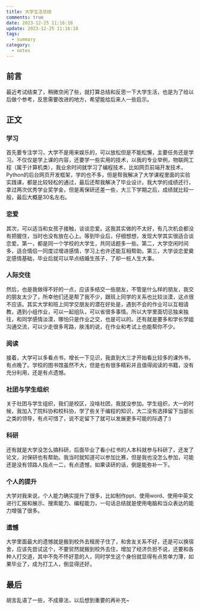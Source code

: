 ```yaml
---
title: 大学生活总结
comments: true
date: 2023-12-25 11:16:18
update: 2023-12-25 11:16:18
tags:
  - summary
category:
  - notes
---
```

## 前言
最近考试结束了，稍微空闲了些，就打算总结和反思一下大学生活，也是为了给以后做个参考，反思需要改进的地方，希望能给后来人一些启示。

## 正文
### 学习
首先要专注学习，大学不是用来娱乐的，可以放松但是不能松懈，主要任务还是学习。不仅仅是学上课的内容，还要学一些实用的技术，以我的专业举例，物联网工程（属于计算机类），我业余时间就学习了编程技术，比如网页前端开发技术，Python的后台网页开发框架，学的也不多，但是帮我解决了大学课程里面的实验实践课，都是比较轻松的通过，最后还帮我解决了毕业设计。我大学的成绩还行，拿过两次优秀学业奖学金，但是离保研还差一些，大三下学期之后，成绩就比较一般，最后大概是30名左右。

### 恋爱
其次，可以适当和女孩子接触，谈谈恋爱。这我其实做的不太好，有几次机会都没有把握住，当时也没有放在心上。等到毕业后，仔细想想，发现大学其实很适合谈恋爱。第一，都是同一个学校的大学生，共同话题多一些。第二，大学空闲时间多，适合情侣一同度过增进感情，学习上也许还能互相帮助。第三，大学谈恋爱奠定感情基础，毕业后就可以早点结婚生孩子，了却一桩人生大事。

### 人际交往
然后，也是我做得不好的一点，应该多结交一些朋友，不管是什么样的朋友，我交的朋友太少了，所幸他们还是帮了我不少，跟班上同学的关系也比较淡漠，这点很不应该。其实大学和班上同学交朋友的潜在好处是，遇到不会的作业可以互相请教，遇到小组作业，可以一起组队，可以省很多事情。所以大学里面切忌独来独往，和同学感情淡漠，哪怕只是作业之交，也是可以的。还有就是要多和学长学姐沟通交流，可以少走很多弯路，肤浅的说，在作业和考试上也能帮你不少。

### 阅读
接着，大学可以多看点书，增长一下见识，我直到大三才开始看比较多的课外书，有点晚了。学校的图书馆虽然不大，但是也有很多精彩并且值得阅读的书籍，没有充分利用，还是有点遗憾。

### 社团与学生组织
关于社团与学生组织，我们是校区，没啥社团，我就没参加。学生组织，大一的时候，我加入了院科协和校科协，学了些关于编程的知识，大二没有选择留下当部长之类的领导，有点可惜了，说不定留下了就可以发展更多可能的际遇了:)

### 科研
还有就是大学没怎么搞科研，后面毕业了看小红书的人本科就参与科研了，还发了论文，对保研也有帮助。我当时就知道可以参加比赛，但是我也没怎么参加，可能还是没有领路人指点一二，有点遗憾，如果读研的话，倒是能弥补一下。

### 个人的提升
大学对我来说，个人能力确实提升了很多，比如制作ppt、使用word、使用中英文进行汇报和展示、搜索能力、编程能力，一句话总结就是使用电脑和当众表达的能力增强了很多。

### 遗憾
大学里面最大的遗憾就是搬到校外去租房子住了，和舍友关系不好，还是可以换宿舍，应该先尝试这个，不要贸然就搬到校外去住，增加了经济负担不说，还要和各种人打交道，其中不免不怀好意的人，同时学生这个身份就显得有点势单力薄，如果毕业了，成为打工人，倒显得还好。

## 最后
胡言乱语了一些，不成章法，以后想到重要的再补充~